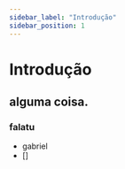 ```yaml
---
sidebar_label: "Introdução"
sidebar_position: 1
---
```

# Introdução
## alguma coisa. 
### falatu
- gabriel 
- []